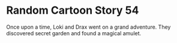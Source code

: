 # Random Cartoon Story 54

Once upon a time, Loki and Drax went on a grand adventure. They discovered secret garden and found a magical amulet.